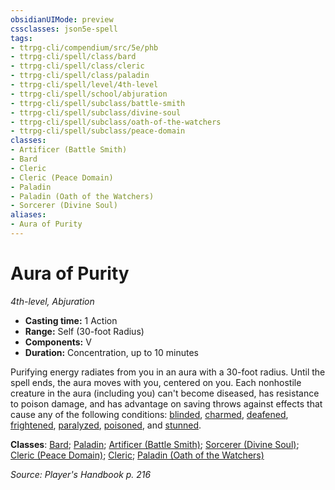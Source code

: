 ```yaml
---
obsidianUIMode: preview
cssclasses: json5e-spell
tags:
- ttrpg-cli/compendium/src/5e/phb
- ttrpg-cli/spell/class/bard
- ttrpg-cli/spell/class/cleric
- ttrpg-cli/spell/class/paladin
- ttrpg-cli/spell/level/4th-level
- ttrpg-cli/spell/school/abjuration
- ttrpg-cli/spell/subclass/battle-smith
- ttrpg-cli/spell/subclass/divine-soul
- ttrpg-cli/spell/subclass/oath-of-the-watchers
- ttrpg-cli/spell/subclass/peace-domain
classes:
- Artificer (Battle Smith)
- Bard
- Cleric
- Cleric (Peace Domain)
- Paladin
- Paladin (Oath of the Watchers)
- Sorcerer (Divine Soul)
aliases:
- Aura of Purity
---
```

# Aura of Purity
*4th-level, Abjuration*  


- **Casting time:** 1 Action
- **Range:** Self (30-foot Radius)
- **Components:** V
- **Duration:** Concentration, up to 10 minutes

Purifying energy radiates from you in an aura with a 30-foot radius. Until the spell ends, the aura moves with you, centered on you. Each nonhostile creature in the aura (including you) can't become diseased, has resistance to poison damage, and has advantage on saving throws against effects that cause any of the following conditions: [blinded](/3-Mechanics/CLI/Rules/conditions.md#Blinded), [charmed](/3-Mechanics/CLI/Rules/conditions.md#Charmed), [deafened](/3-Mechanics/CLI/Rules/conditions.md#Deafened), [frightened](/3-Mechanics/CLI/Rules/conditions.md#Frightened), [paralyzed](/3-Mechanics/CLI/Rules/conditions.md#Paralyzed), [poisoned](/3-Mechanics/CLI/Rules/conditions.md#Poisoned), and [stunned](/3-Mechanics/CLI/Rules/conditions.md#Stunned).

**Classes**: [Bard](/3-Mechanics/CLI/Compendium/lists/list-spells-classes-bard.md); [Paladin](/3-Mechanics/CLI/Compendium/lists/list-spells-classes-paladin.md); [Artificer (Battle Smith)](/3-Mechanics/CLI/Compendium/lists/list-spells-classes-battle-smith-tce.md "subclass=TCE;class=TCE"); [Sorcerer (Divine Soul)](/3-Mechanics/CLI/Compendium/lists/list-spells-classes-divine-soul-xge.md "subclass=XGE"); [Cleric (Peace Domain)](/3-Mechanics/CLI/Compendium/lists/list-spells-classes-peace-domain-tce.md "subclass=TCE"); [Cleric](/3-Mechanics/CLI/Compendium/lists/list-spells-classes-cleric.md); [Paladin (Oath of the Watchers)](/3-Mechanics/CLI/Compendium/lists/list-spells-classes-oath-of-the-watchers-tce.md "subclass=TCE")

*Source: Player's Handbook p. 216*